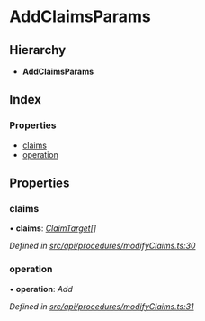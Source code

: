 # AddClaimsParams

## Hierarchy

* **AddClaimsParams**

## Index

### Properties

* [claims](addclaimsparams.md#claims)
* [operation](addclaimsparams.md#operation)

## Properties

### claims

• **claims**: [_ClaimTarget_](claimtarget.md)_\[\]_

_Defined in_ [_src/api/procedures/modifyClaims.ts:30_](https://github.com/PolymathNetwork/polymesh-sdk/blob/1221e467/src/api/procedures/modifyClaims.ts#L30)

### operation

• **operation**: _Add_

_Defined in_ [_src/api/procedures/modifyClaims.ts:31_](https://github.com/PolymathNetwork/polymesh-sdk/blob/1221e467/src/api/procedures/modifyClaims.ts#L31)

